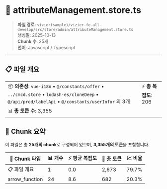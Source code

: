 # 📄 attributeManagement.store.ts

> **파일 경로**: `vizier(sample)/vizier-fe-all-develop/src/store/admin/attributeManagement.store.ts`  
> **생성일**: 2025-10-13  
> **Chunk 수**: 25개  
> **언어**: Javascript / Typescript
---


## 📋 파일 개요

| | |
|--|--|
| 📦 **의존성**: `vue-i18n` • `@/constants/offer` • `../cmcd.store` • `lodash-es/cloneDeep` • `@/api/prod/labelApi` • `@/constants/userInfor` 외 3개 | ⚡ **총 복잡도**: 206 |
| 📊 **총 토큰 수**: 3,355 |  |






## 🧩 Chunk 요약

이 파일은 총 **25개의 chunk**로 구성되어 있으며, **3,355개의 토큰**을 포함합니다.

| 🧩 Chunk 타입 | 📊 개수 | ⚡ 평균 복잡도 | 📝 총 토큰 | 📈 비율 |
|---------------|--------|-------------|----------|--------|
| 📋 파일 개요 | 1 | 0.0 | 2,673 | 79.7% |
| arrow_function | 24 | 8.6 | 682 | 20.3% |

